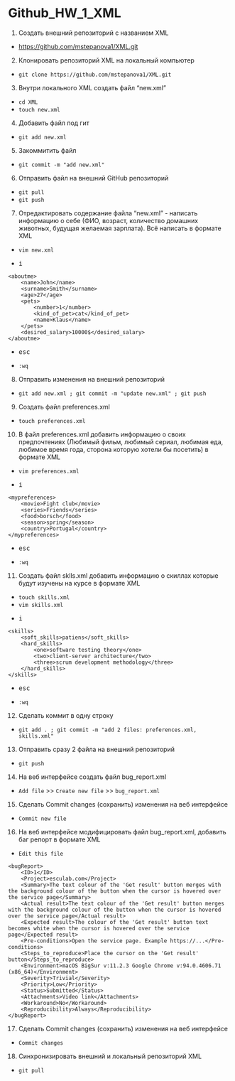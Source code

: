 # Github_HW_1_XML
1. Создать внешний репозиторий c названием XML
- <https://github.com/mstepanova1/XML.git>

 2. Клонировать репозиторий XML на локальный компьютер
- `git clone https://github.com/mstepanova1/XML.git`

 3. Внутри локального XML создать файл “new.xml”
- `cd XML`
- `touch new.xml`

 4. Добавить файл под гит
- `git add new.xml`

 5. Закоммитить файл
- `git commit -m "add new.xml"`

 6. Отправить файл на внешний GitHub репозиторий
- `git pull`
- `git push`

 7. Отредактировать содержание файла “new.xml” - написать информацию о себе (ФИО, возраст, количество домашних животных, будущая желаемая зарплата). Всё написать в формате XML
- `vim new.xml`
- <pre><kbd>i</kbd></pre>
```
<aboutme>
	<name>John</name>
	<surname>Smith</surname>
	<age>27</age>
	<pets>
		<number>1</number>
		<kind_of_pet>cat</kind_of_pet>
		<name>Klaus</name>
	</pets>	
	<desired_salary>10000$</desired_salary>
</aboutme>
```
- <pre><kbd>esc</kbd></pre>
- `:wq`

 8. Отправить изменения на внешний репозиторий
- `git add new.xml ; git commit -m "update new.xml" ; git push`

 9. Создать файл preferences.xml
- `touch preferences.xml`

 10. В файл preferences.xml добавить информацию о своих предпочтениях (Любимый фильм, любимый сериал, любимая еда, любимое время года, сторона которую хотели бы посетить) в формате XML
- `vim preferences.xml`
- <pre><kbd>i</kbd></pre>
```
<mypreferences>
	<movie>Fight club</movie>
	<series>Friends</series>
	<food>borsch</food>
	<season>spring</season>
	<country>Portugal</country>
</mypreferences>
```
- <pre><kbd>esc</kbd></pre>
- `:wq`

 11. Создать файл sklls.xml добавить информацию о скиллах которые будут изучены на курсе в формате XML
- `touch skills.xml`
- `vim skills.xml`
- <pre><kbd>i</kbd></pre>
```
<skills>
	<soft_skills>patiens</soft_skills>
	<hard_skills>
		<one>software testing theory</one>
		<two>client-server architecture</two>
		<three>scrum development methodology</three>
	</hard_skills>
</skills>
```
- <pre><kbd>esc</kbd></pre>
- `:wq`

 12. Сделать коммит в одну строку
- `git add . ; git commit -m "add 2 files: preferences.xml, skills.xml" `

 13. Отправить сразу 2 файла на внешний репозиторий
- `git push`

 14. На веб интерфейсе создать файл bug_report.xml
- `Add file` >> `Create new file` >> `bug_report.xml`

 15. Сделать Commit changes (сохранить) изменения на веб интерфейсе
- `Commit new file`

 16. На веб интерфейсе модифицировать файл bug_report.xml, добавить баг репорт в формате XML
- `Edit this file`
```
<bugReport>
	<ID>1</ID>
	<Project>esculab.com</Project>
	<Summary>The text colour of the 'Get result' button merges with the background colour of the button when the cursor is hovered over the service page</Summary>
	<Actual result>The text colour of the 'Get result' button merges with the background colour of the button when the cursor is hovered over the service page</Actual result>
	<Expected result>The colour of the 'Get result' button text becomes white when the cursor is hovered over the service page</Expected result>
	<Pre-conditions>Open the service page. Example https://...</Pre-conditions>
	<Steps_to_reproduce>Place the cursor on the 'Get result' button</Steps_to_reproduce>
	<Environment>macOS BigSur v:11.2.3 Google Chrome v:94.0.4606.71 (x86_64)</Environment>
	<Severity>Trivial</Severity>
	<Priority>Low</Priority>
	<Status>Submitted</Status>
	<Attachments>Video link</Attachments>
	<Workaround>No</Workaround>
	<Reproducibility>Always</Reproducibility>
</bugReport>
```

 17. Сделать Commit changes (сохранить) изменения на веб интерфейсе
- `Commit changes`

 18. Синхронизировать внешний и локальный репозиторий XML
- `git pull`
